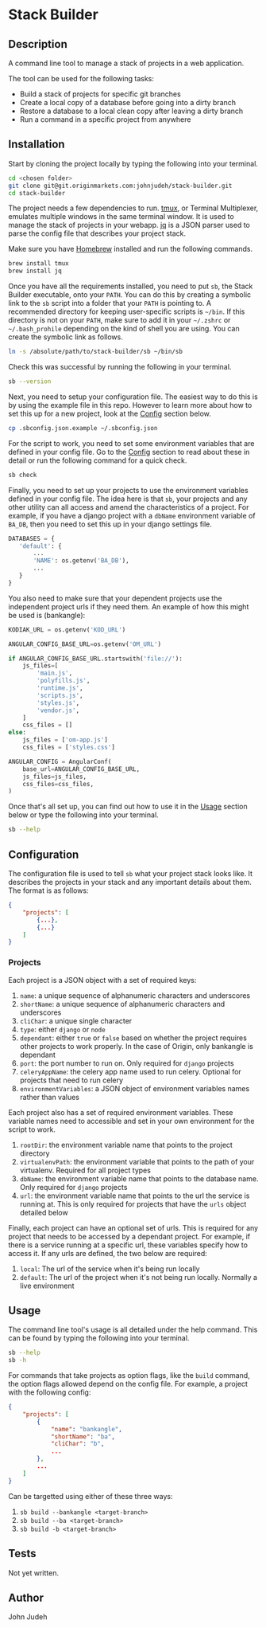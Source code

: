 # Stack Builder


## Description

A command line tool to manage a stack of projects in a web application.

The tool can be used for the following tasks:
 * Build a stack of projects for specific git branches
 * Create a local copy of a database before going into a dirty branch
 * Restore a database to a local clean copy after leaving a dirty branch
 * Run a command in a specific project from anywhere


## Installation

Start by cloning the project locally by typing the following into your terminal.

```bash
cd <chosen folder>
git clone git@git.originmarkets.com:johnjudeh/stack-builder.git
cd stack-builder
```

The project needs a few dependencies to run. [tmux](https://github.com/tmux/tmux/wiki), or Terminal
Multiplexer, emulates multiple windows in the same terminal window. It is used to manage the stack
of projects in your webapp. [jq](https://stedolan.github.io/jq/) is a JSON parser used to parse the
config file that describes your project stack.

Make sure you have [Homebrew](https://brew.sh/) installed and run the following commands.

```bash
brew install tmux
brew install jq
```

Once you have all the requirements installed, you need to put `sb`, the Stack Builder executable,
onto your `PATH`. You can do this by creating a symbolic link to the `sb` script into a folder
that your `PATH` is pointing to. A recommended directory for keeping user-specific scripts is
`~/bin`. If this directory is not on your `PATH`, make sure to add it in your `~/.zshrc` or
`~/.bash_prohile` depending on the kind of shell you are using. You can create the symbolic link as
follows.

```bash
ln -s /absolute/path/to/stack-builder/sb ~/bin/sb
```

Check this was successful by running the following in your terminal.

```bash
sb --version
```

Next, you need to setup your configuration file. The easiest way to do this is by using the
example file in this repo. However to learn more about how to set this up for a new project, look
at the [Config](#configuration) section below.

```bash
cp .sbconfig.json.example ~/.sbconfig.json
```

For the script to work, you need to set some environment variables that are defined in your config
file. Go to the [Config](#configuration) section to read about these in detail or run the following
command for a quick check.

```bash
sb check
```

Finally, you need to set up your projects to use the environment variables defined in your config
file. The idea here is that `sb`, your projects and any other utility can all access and amend the
characteristics of a project. For example, if you have a django project with a `dbName` environment
variable of `BA_DB`, then you need to set this up in your django settings file.

```python
DATABASES = {
   'default': {
       ...
       'NAME': os.getenv('BA_DB'),
       ...
   }
}
```

You also need to make sure that your dependent projects use the independent project urls if they
need them. An example of how this might be used is (bankangle):

```python
KODIAK_URL = os.getenv('KOD_URL')

ANGULAR_CONFIG_BASE_URL=os.getenv('OM_URL')

if ANGULAR_CONFIG_BASE_URL.startswith('file://'):
    js_files=[
        'main.js',
        'polyfills.js',
        'runtime.js',
        'scripts.js',
        'styles.js',
        'vendor.js',
    ]
    css_files = []
else:
    js_files = ['om-app.js']
    css_files = ['styles.css']

ANGULAR_CONFIG = AngularConf(
    base_url=ANGULAR_CONFIG_BASE_URL,
    js_files=js_files,
    css_files=css_files,
)
```

Once that's all set up, you can find out how to use it in the [Usage](#usage) section below or
type the following into your terminal.

```bash
sb --help
```


## Configuration

The configuration file is used to tell `sb` what your project stack looks like. It describes the
projects in your stack and any important details about them. The format is as follows:

```JSON
{
	"projects": [
		{...},
		{...}
	]
}
```

### Projects

Each project is a JSON object with a set of required keys:
 1. `name`: a unique sequence of alphanumeric characters and underscores
 2. `shortName`: a unique sequence of alphanumeric characters and underscores
 3. `cliChar`: a unique single character
 4. `type`: either `django` or `node`
 5. `dependant`: either `true` or `false` based on whether the project requires other
projects to work properly. In the case of Origin, only bankangle is dependant
 6. `port`: the port number to run on. Only required for `django` projects
 7. `celeryAppName`: the celery app name used to run celery. Optional for projects that need
to run celery
 8. `environmentVariables`: a JSON object of environment variables names rather than values

Each project also has a set of required environment variables. These variable names need to
accessible and set in your own environment for the script to work.
 1. `rootDir`: the environment variable name that points to the project directory
 2. `virtualenvPath`: the environment variable that points to the path of your virtualenv. Required for
all project types
 3. `dbName`: the environment variable name that points to the database name. Only required for
`django` projects
 4. `url`: the environment variable name that points to the url the service is running at. This
is only required for projects that have the `urls` object detailed below

Finally, each project can have an optional set of urls. This is required for any project that
needs to be accessed by a dependant project. For example, if there is a service running at a
specific url, these variables specify how to access it. If any urls are defined, the two below are
required:
 1. `local`: The url of the service when it's being run locally
 2. `default`: The url of the project when it's not being run locally. Normally a live
environment


## Usage

The command line tool's usage is all detailed under the help command. This can be found by typing
the following into your terminal.

```bash
sb --help
sb -h
```

For commands that take projects as option flags, like the `build` command, the option flags allowed
depend on the config file. For example, a project with the following config:

```JSON
{
	"projects": [
		{
			"name": "bankangle",
			"shortName": "ba",
			"cliChar": "b",
			...
		},
		...
	]
}
```

Can be targetted using either of these three ways:
 1. `sb build --bankangle <target-branch>`
 2. `sb build --ba <target-branch>`
 3. `sb build -b <target-branch>`


## Tests

Not yet written.


## Author

John Judeh

